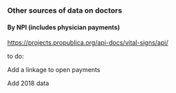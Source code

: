 ### Other sources of data on doctors

#### By NPI (includes physician payments)

https://projects.propublica.org/api-docs/vital-signs/api/


to do:

Add a linkage to open payments

Add 2018 data